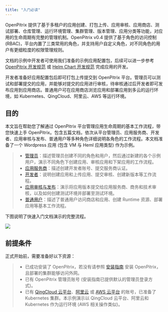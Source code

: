 ```yaml
---
title: "入门必读"
---
```


OpenPitrix 提供了基于多租户的应用创建、打包上传、应用审核、应用商店、测试部署、仓库管理、运行环境管理、集群管理、版本管理、应用分类等功能，对应用的生命周期有完整的管理机制。OpenPitrix v0.4 提供了基于角色的访问控制 (RBAC)，平台内置了三类常用的角色，并支持用户自定义角色，对不同角色的用户有更细粒度的权限管理规则。

文档的示例中开发者可使用我们准备的示例应用配置包，后续可以进一步参考 [OpenPitrix 开发规范](../developer-guide/openpitrix-specification) 或 [Helm Chart 开发规范](../developer-guide/helm-specification) 完成应用的开发。

开发者准备好应用配置包后即可打包上传提交到 OpenPitrix 平台。管理员可以测试和部署提交的应用，并能够对提交的应用进行审核，待审核通过后开发者即可发布应用到应用商店。普通用户可在应用商店浏览应用和部署应用到多云的运行环境，如 Kubernetes、QingCloud、阿里云、AWS 等运行环境。

## 目的

本文旨在帮助您了解通过 OpenPitrix 平台管理应用生命周期的基本工作流程，带您快速上手 OpenPitrix。包含五篇文档，依次从平台管理员、应用服务商、开发者、应用审核与发布、普通用户等多种角色详细说明各角色的工作流程。本文档准备了一个 Wordpress 应用 (包含 VM 与 Heml 应用类型) 作为示例。

> - [管理员](../getting-start/admin-quick-start)：描述管理员创建不同的角色和用户，然后通过新建的各个示例用户，演示不同角色下创建应用、审核应用和下架应用的工作流程。
> - [应用服务商](../getting-start/developer-quick-start)：描述创建开发者账号、提交服务商认证。
> - [开发者](../getting-start/developer-quick-start)：说明创建应用和上传应用、提交审核、创建新版本等工作流程。
> - [应用审核与发布](../getting-start/app-review)：演示将应用版本提交给应用服务商、商务和技术审核，以及如何创建测试环境并部署至测试环境。
> - [普通用户](../getting-start/regular-user-quick-start)：描述了普通用户访问商店和应用、创建 Runtime 资源、部署应用等基本工作流程。
 

下图说明了快速入门文档演示的完整流程。

![](https://pek3b.qingstor.com/kubesphere-docs/png/20190621181149.png)


## 前提条件

正式开始前，需要准备好以下资源：

 > - 已成功安装了 OpenPitrix，若没有请参照 [安装指南](../installation/installation-guide) 安装 OpenPitrix，且部署的集群能够访问外网。
 > - 已有 OpenPitrix 管理员账号 (安装指南已提供默认的管理员登录方式)。
 > - 已有 [QingCloud 云平台](https://console.qingcloud.com/)、[阿里云](https://www.aliyun.com/) 或 [AWS 云平台](https://www.amazonaws.cn/) 的账号，已准备了 Kubernetes 集群。本示例演示以 QingCloud 云平台、阿里云和 Kubernetes 作为运行环境 (AWS 相关操作类似)。



